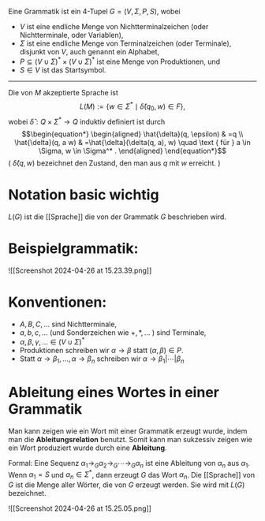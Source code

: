 Eine Grammatik ist ein 4-Tupel $G=(V, \Sigma, P, S)$, wobei
- $V$ ist eine endliche Menge von Nichtterminalzeichen (oder Nichtterminale, oder Variablen),
- $\Sigma$ ist eine endliche Menge von Terminalzeichen (oder Terminale), disjunkt von $V$, auch genannt ein Alphabet,
- $P \subseteq(V \cup \Sigma)^* \times(V \cup \Sigma)^*$ ist eine Menge von Produktionen, und 
- $S \in V$ ist das Startsymbol.
_______
Die von $M$ akzeptierte Sprache ist
$$\begin{equation*}
L(M):=\left\{w \in \Sigma^* \mid \hat{\delta}\left(q_0, w\right) \in F\right\},
\end{equation*}$$
wobei $\hat{\delta}: Q \times \Sigma^* \rightarrow Q$ induktiv definiert ist durch
$$\begin{equation*}
\begin{aligned}
\hat{\delta}(q, \epsilon) & =q \\
\hat{\delta}(q, a w) & =\hat{\delta}(\delta(q, a), w) \quad \text { für } a \in \Sigma, w \in \Sigma^* .
\end{aligned}
\end{equation*}$$
( $\hat{\delta}(q, w)$ bezeichnet den Zustand, den man aus $q$ mit $w$ erreicht. )



# Notation basic wichtig
$L(G)$ ist die [[Sprache]] die von der Grammatik $G$ beschrieben wird.

# Beispielgrammatik:
![[Screenshot 2024-04-26 at 15.23.39.png]]

# Konventionen:
- $A, B, C, \ldots$ sind Nichtterminale,
- $a, b, c, \ldots$ (und Sonderzeichen wie $+, *, \ldots$ ) sind Terminale,
- $\alpha, \beta, \gamma, \ldots \in(V \cup \Sigma)^*$
- Produktionen schreiben wir $\alpha \rightarrow \beta$ statt $(\alpha, \beta) \in P$.
- Statt $\alpha \rightarrow \beta_1, \ldots, \alpha \rightarrow \beta_n$ schreiben wir $\alpha \rightarrow \beta_1|\cdots| \beta_n$

# Ableitung eines Wortes in einer Grammatik
Man kann zeigen wie ein Wort mit einer Grammatik erzeugt wurde, indem man die **Ableitungsrelation** benutzt. 
Somit kann man sukzessiv zeigen wie ein Wort produziert wurde durch eine **Ableitung**.

Formal:
Eine Sequenz $\alpha_1 \rightarrow_G \alpha_2 \rightarrow_G \cdots \rightarrow_G \alpha_n$ ist eine Ableitung von $\alpha_n$ aus $\alpha_1$.
Wenn $\alpha_1=S$ und $\alpha_n \in \Sigma^*$, dann erzeugt $G$ das Wort $\alpha_n$.
Die [[Sprache]] von $G$ ist die Menge aller Wörter, die von $G$ erzeugt werden. Sie wird mit $L(G)$ bezeichnet.

![[Screenshot 2024-04-26 at 15.25.05.png]]
